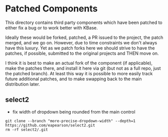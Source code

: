 # Patched Components

This directory contains third party components which have been patched to either
fix a bug or to work better with KBase.

Ideally these would be forked, patched, a PR issued to the project, the patch merged, and
we go on. However, due to time constraints we don't always have this luxury. Yet as 
we patch forks here we should strive to have the patches, if possible, submitted
to the original projects and THEN move on.

I think it is best to make an actual fork of the component (if applicable), make
the patches there, and install it here via git (but not as a full repo, just the
patched branch). At least this way it is possible to more easily track future 
additional patches, and to make swapping back to the main distribution later.

## select2

- fix width of dropdown being rounded from the main control

```
git clone --branch "more-precise-dropdown-width" --depth=1 https://github.com/eapearson/select2.git 
rm -rf select2/.git
```
